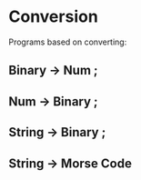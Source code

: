 # Conversion
Programs based on converting:

## Binary -> Num ;
## Num -> Binary ; 
## String -> Binary ;
## String -> Morse Code 
